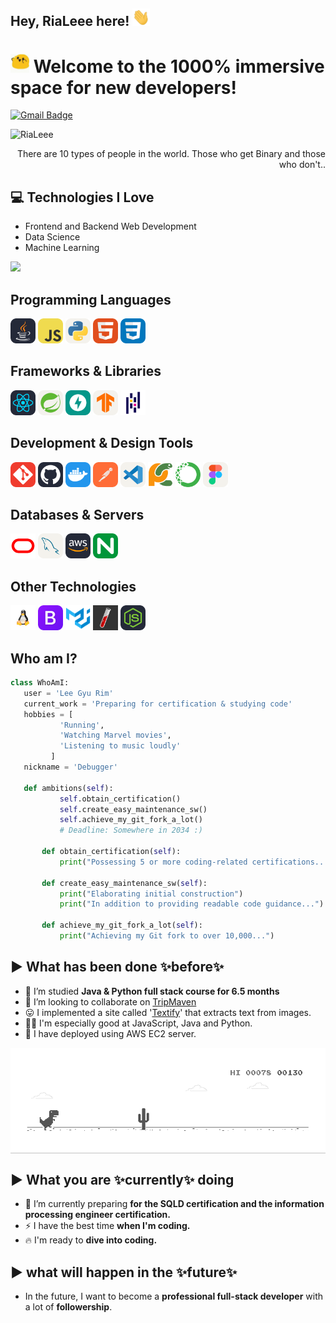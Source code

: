 ## Hey, RiaLeee here!  <img src="images/gifs/Hi.gif" width="28px" height="28px">


<h1> <img src = 'images/gifs/happy.gif' alt = 'happy' width="30px" height="30px"/> Welcome to the 1000% immersive space for new developers!</h1> 

[![Gmail Badge](https://img.shields.io/badge/-gyurim26@gmail.com-c14438?style=flat-square&logo=Gmail&logoColor=white&link=mailto:gyurim26@gmail.com)](mailto:gyurim26@gmail.com)
<p align="left"> <img src="https://komarev.com/ghpvc/?username=RiaLeee" alt="RiaLeee" /> </p>

<div style="text-align: right">There are 10 types of people in the world. Those who get Binary and those who don't.. </div>

## :computer: Technologies I Love
 * Frontend and Backend Web Development
 * Data Science
 * Machine Learning

<img src = "https://github-readme-stats.vercel.app/api/top-langs/?username=RiaLeee&layout=compact">

## Programming Languages
<div align="left">
<a href="https://www.java.com" target="_blank" rel="noreferrer">
<img src="images/Java-Dark.svg" alt="java" width="40" height="40"/></a>
<a href="https://developer.mozilla.org/en-US/docs/Web/JavaScript" target="_blank" rel="noreferrer">
<img src="images/JavaScript.svg" alt="javascript" width="40" height="40"/></a>
<a href="https://www.python.org" target="_blank" rel="noreferrer">
<img src="images/Python-Light.svg" alt="python" width="40" height="40"/></a>
<a href="https://www.w3.org/html/" target="_blank" rel="noreferrer">
<img src="images/HTML.svg" alt="html5" width="40" height="40"/></a>
<a href="https://www.w3schools.com/css/" target="_blank" rel="noreferrer">
<img src="images/CSS.svg" alt="css3" width="40" height="40"/> </a>
</div>

## Frameworks & Libraries
<div align="left">
<a href="https://reactjs.org/" target="_blank" rel="noreferrer">
<img src="images/React-Dark.svg" alt="react" width="40" height="40"/></a>
<a href="https://spring.io/" target="_blank" rel="noreferrer">
<img src="images/Spring-Light.svg" alt="spring" width="40" height="40"/></a>
<a href="https://fastapi.tiangolo.com/" target="_blank" rel="noreferrer">
<img src="images/FastAPI.svg" alt="fast" width="40" height="40"/></a>
<a href="https://www.tensorflow.org" target="_blank" rel="noreferrer">
<img src="images/TensorFlow-Light.svg" alt="tensorflow" width="40" height="40"/></a>
<a href="https://pandas.pydata.org/" target="_blank" rel="noreferrer">
<img src="images/Pandas.svg" alt="pandas" width="40" height="40"/></a>
</div>

## Development & Design Tools
<div align="left">
<a href="https://git-scm.com/" target="_blank" rel="noreferrer">
<img src="images/Git.svg" alt="git" width="40" height="40"/></a>
<a href="https://github.com/" target="_blank" rel="noreferrer">
<img src="images/Github-Dark.svg" alt="github" width="40" height="40"/></a>
<a href="https://www.docker.com/" target="_blank" rel="noreferrer">
<img src="images/Docker.svg" alt="docker" width="40" height="40"/></a>
<a href="https://postman.com" target="_blank" rel="noreferrer">
<img src="images/Postman.svg" alt="postman" width="40" height="40"/></a>
<a href="https://code.visualstudio.com/" target="_blank" rel="noreferrer">
<img src="images/VSCode.svg" alt="visual studio" width="40" height="40"/></a>
<a href="https://www.jetbrains.com/pycharm/download/?section=windows/" target="_blank" rel="noreferrer">
<img src="images/Pycharm.svg" alt="pycharm" width="40" height="40"/></a>
<a href="https://www.anaconda.com/" target="_blank" rel="noreferrer">
<img src="images/Anaconda.svg" alt="Anaconda" width="40" height="40"/></a>
<a href="https://www.figma.com/" target="_blank" rel="noreferrer">
<img src="images/Figma.svg" alt="figma" width="40" height="40"/></a>
</div>

## Databases & Servers
<div align="left">
<a href="https://www.oracle.com/" target="_blank" rel="noreferrer">
<img src="images/Oracle.svg" alt="oracle" width="40" height="40"/></a>
<a href="https://www.mysql.com/" target="_blank" rel="noreferrer">
<img src="images/MySQL-Light.svg" alt="mysql" width="40" height="40"/></a>
<a href="https://aws.amazon.com" target="_blank" rel="noreferrer">
<img src="images/AWS-Dark.svg" alt="aws" width="40" height="40"/></a>
<a href="https://www.nginx.com" target="_blank" rel="noreferrer">
<img src="images/Nginx.svg" alt="nginx" width="40" height="40"/></a>
</div>

## Other Technologies
<div align="left">
<a href="https://www.linux.org/" target="_blank" rel="noreferrer">
<img src="images/Linux.svg" alt="linux" width="40" height="40"/></a>
<a href="https://getbootstrap.com" target="_blank" rel="noreferrer">
<img src="images/Bootstrap.svg" alt="bootstrap" width="40" height="40"/></a>
<a href="https://mui.com/" target="_blank" rel="noreferrer">
<img src="images/Mui.svg" alt="mui" width="40" height="40"/></a>
<a href="https://jekyllrb.com/" target="_blank" rel="noreferrer">
<img src="images/Jekyll.svg" alt="jekyll" width="40" height="40"/></a>
 <a href="https://nodejs.org" target="_blank" rel="noreferrer">
<img src="images/NodeJS.svg" alt="nodejs" width="40" height="40"/></a>
</div>


 
 ## Who am I?
 ```python
 class WhoAmI:
 	user = 'Lee Gyu Rim'
	current_work = 'Preparing for certification & studying code'
	hobbies = [
			'Running',
			'Watching Marvel movies',
			'Listening to music loudly'
		  ]
	nickname = 'Debugger'

 	def ambitions(self):
        	self.obtain_certification()
      	  	self.create_easy_maintenance_sw()
      	  	self.achieve_my_git_fork_a_lot()
       	 	# Deadline: Somewhere in 2034 :)

    	def obtain_certification(self):
        	print("Possessing 5 or more coding-related certifications...")

    	def create_easy_maintenance_sw(self):
        	print("Elaborating initial construction")
        	print("In addition to providing readable code guidance...")

    	def achieve_my_git_fork_a_lot(self):
        	print("Achieving my Git fork to over 10,000...")
 ```
 
## ▶ What has been done ✨before✨
 * 🔭 I’m studied **Java & Python full stack course for 6.5 months**
 * 👯 I’m looking to collaborate on [TripMaven](https://github.com/RiaLeee/03tripMaven_Team)
 * 😛 I implemented a site called '[Textify](https://github.com/RiaLeee/04Textify)' that extracts text from images.
 * 👨‍💻 I'm especially good at JavaScript, Java and Python.
 * 📝 I have deployed using AWS EC2 server.

<img src = 'images/gifs/dino.gif' alt = 'gifDino' align='center'/>

## ▶ What you are ✨currently✨ doing
 * 🌱 I’m currently preparing **for the SQLD certification and the information processing engineer certification.**
 * ⚡ I have the best time **when I'm coding.**
 * 🔥 I'm ready to **dive into coding.**

## ▶ what will happen in the ✨future✨
 * In the future, I want to become a **professional full-stack developer** with a lot of **followership**.

 

